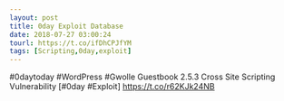 ```yaml
---
layout: post
title: 0day Exploit Database
date: 2018-07-27 03:00:24
tourl: https://t.co/ifDhCPJfYM
tags: [Scripting,0day,exploit]
---
```

#0daytoday #WordPress #Gwolle Guestbook 2.5.3 Cross Site Scripting Vulnerability [#0day #Exploit] https://t.co/r62KJk24NB
